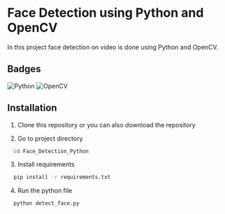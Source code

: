 # Face Detection using Python and OpenCV

In this project face detection on video is done using Python and OpenCV. 

## Badges

![Python](https://img.shields.io/badge/python-3670A0?style=for-the-badge&logo=python&logoColor=ffdd54)
![OpenCV](https://img.shields.io/badge/opencv-%23white.svg?style=for-the-badge&logo=opencv&logoColor=white)

## Installation
1. Clone this repository or you can also download the repository



2. Go to project directory

```bash
  cd Face_Detection_Python
```

3. Install requirements

```bash
  pip install -r requirements.txt
```

4. Run the python file

```bash
  python detect_face.py
```
